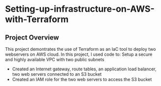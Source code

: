 # Setting-up-infrastructure-on-AWS-with-Terraform

## Project Overview

This project demontrates the use of Terraform as an IaC tool to deploy two webservers on AWS cloud. In this project, I used code to:
Setup a secure and highly available VPC with two public subnets
- Created an Internet gateway, route tables, an application load balancer, two web servers connected to an S3 bucket
- Created an IAM role for the two web servers to access the S3 bucket

